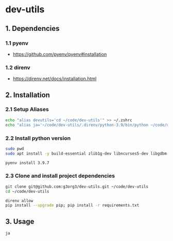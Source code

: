 # dev-utils

## 1. Dependencies

### 1.1 pyenv

- https://github.com/pyenv/pyenv#installation

### 1.2 direnv

- https://direnv.net/docs/installation.html

## 2. Installation

### 2.1 Setup Aliases

```sh
echo "alias devutils='cd ~/code/dev-utils'" >> ~/.zshrc
echo "alias ja='~/code/dev-utils/.direnv/python-3.9/bin/python ~/code/dev-utils/bin/ja'" >> ~/.zshrc
```

### 2.2 Install python version

```sh
sudo pwd
sudo apt install -y build-essential zlib1g-dev libncurses5-dev libgdbm-dev libnss3-dev libssl-dev libreadline-dev libffi-dev wget
```

```sh
pyenv install 3.9.7
```

### 2.3 Clone and install project dependencies

```sh
git clone git@github.com:g3org3/dev-utils.git ~/code/dev-utils
cd ~/code/dev-utils
```

```sh
direnv allow
pip install --upgrade pip; pip install -r requirements.txt
```

## 3. Usage

```sh
ja
```
